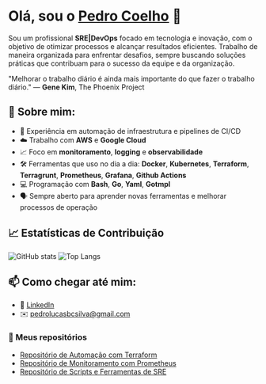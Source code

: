 # Olá, sou o [Pedro Coelho](https://github.com/pedrow-coelho) 👋

Sou um profissional **SRE|DevOps** focado em tecnologia e inovação, com o objetivo de otimizar processos e alcançar resultados eficientes. Trabalho de maneira organizada para enfrentar desafios, sempre buscando soluções práticas que contribuam para o sucesso da equipe e da organização.

"Melhorar o trabalho diário é ainda mais importante do que fazer o trabalho diário."
— **Gene Kim**, The Phoenix Project

## 🚀 Sobre mim:
- 🔧 Experiência em automação de infraestrutura e pipelines de CI/CD
- ☁️ Trabalho com **AWS** e **Google Cloud**
- 📈 Foco em **monitoramento**, **logging** e **observabilidade**
- 🛠️ Ferramentas que uso no dia a dia: **Docker**, **Kubernetes**, **Terraform**, **Terragrunt**, **Prometheus**, **Grafana**, **Github Actions**
- 💻 Programação com **Bash**, **Go**, **Yaml**, **Gotmpl**
- 🗣️ Sempre aberto para aprender novas ferramentas e melhorar processos de operação

## 📈 Estatísticas de Contribuição
![GitHub stats](https://github-readme-stats.vercel.app/api?username=pedrow-coelho&show_icons=true&count_private=true&hide=prs&hide_title=true&theme=dark)
![Top Langs](https://github-readme-stats.vercel.app/api/top-langs/?username=pedrow-coelho&layout=compact&theme=dark)

## 📫 Como chegar até mim:

- 💬 [LinkedIn](https://www.linkedin.com/in/pedro-coelho20/)
- ✉️ pedrolucasbcsilva@gmail.com

### 🔗 Meus repositórios

- [Repositório de Automação com Terraform](https://github.com/seunome/terraform)
- [Repositório de Monitoramento com Prometheus](https://github.com/seunome/prometheus)
- [Repositório de Scripts e Ferramentas de SRE](https://github.com/seunome/sre-tools)
